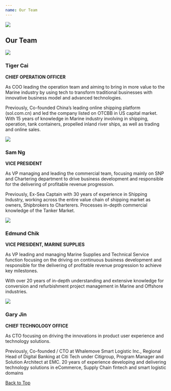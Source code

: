 ```yaml
---
name: Our Team
---
```


![](https://www.emarineonline.com/api/common/r/oss?path=prod/mall/10.jpg)

## Our Team

![](https://www.emarineonline.com/api/common/r/oss?path=prod/mall/07.jpg)

### Tiger Cai

**CHIEF OPERATION OFFICER**

As COO leading the operation team and aiming to bring in more value to the Marine industry by using tech to transform traditional businesses with innovative business model and advanced technologies. 

Previously, Co-founded China’s leading online shipping platform (sol.com.cn) and led the company listed on OTCBB in US capital market. 
With 15 years of knowledge in Marine industry involving in shipping, operation, tank containers, propelled inland river ships, as well as trading and online sales.

![](https://www.emarineonline.com/api/common/r/oss?path=prod/mall/08.jpg)

### Sam Ng

**VICE PRESIDENT**

As VP managing and leading the commercial team, focusing mainly on SNP and Chartering department to drive business development and responsible for the delivering of profitable revenue progression.

Previously, Ex-Sea Captain with 30 years of experience in Shipping Industry, working across the entire value chain of shipping market as owners, Shipbrokers to Charterers. Processes in-depth commercial knowledge of the Tanker Market.

![](https://www.emarineonline.com/api/common/r/oss?path=prod/mall/06.jpg)

### Edmund Chik

**VICE PRESIDENT, MARINE SUPPLIES**

As VP leading and managing Marine Supplies and Technical Service function focusing on the driving on continuous business development and responsible for the delivering of profitable revenue progression to achieve key milestones.

With over 20 years of in-depth understanding and extensive knowledge for conversion and refurbishment project management in Marine and Offshore industries.

![](https://www.emarineonline.com/api/common/r/oss?path=prod/mall/09.jpg)

### Gary Jin

**CHIEF TECHNOLOGY OFFICE**

As CTO focusing on driving the innovations in product user experience and technology solutions.

Previously, Co-founded / CTO at Whalemove Smart Logistic Inc., Regional Head of Digital Banking at Citi Tech under Citigroup, Program Manager and Solution Architect at EMC. 20 years of experience developing and delivering technology solutions in eCommerce, Supply Chain fintech and smart logistic domains

[Back to Top](ourteam#)

